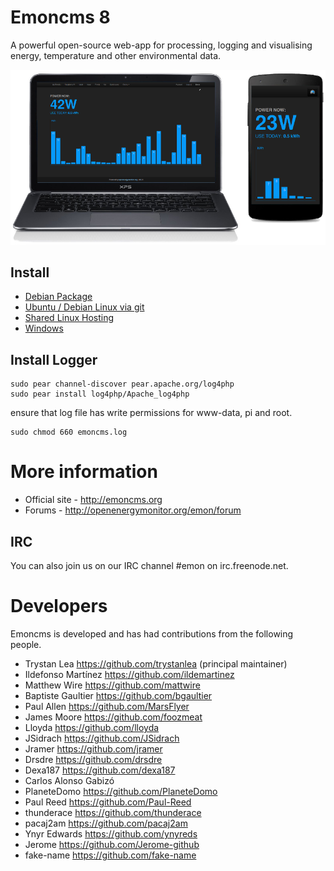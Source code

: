 # Emoncms 8

A powerful open-source web-app for processing, logging and visualising energy, temperature and other environmental data.

![Emoncms](docs/files/emoncms_graphic.png)

## Install

* [Debian Package](docs/DebianInstall.md)
* [Ubuntu / Debian Linux via git](docs/LinuxInstall.md)
* [Shared Linux Hosting](docs/SharedLinuxHostingInstall.md)
* [Windows](docs/WindowsInstall.md)
    
## Install Logger

    sudo pear channel-discover pear.apache.org/log4php
    sudo pear install log4php/Apache_log4php
    
ensure that log file has write permissions for www-data, pi and root.
    
    sudo chmod 660 emoncms.log 

# More information

- Official site - http://emoncms.org
- Forums - http://openenergymonitor.org/emon/forum

## IRC
You can also join us on our IRC channel #emon on irc.freenode.net.
    
# Developers
Emoncms is developed and has had contributions from the following people.

- Trystan Lea           https://github.com/trystanlea (principal maintainer)
- Ildefonso Martínez    https://github.com/ildemartinez
- Matthew Wire          https://github.com/mattwire
- Baptiste Gaultier     https://github.com/bgaultier
- Paul Allen            https://github.com/MarsFlyer
- James Moore           https://github.com/foozmeat
- Lloyda                https://github.com/lloyda
- JSidrach              https://github.com/JSidrach
- Jramer                https://github.com/jramer
- Drsdre                https://github.com/drsdre
- Dexa187               https://github.com/dexa187
- Carlos Alonso Gabizó
- PlaneteDomo           https://github.com/PlaneteDomo
- Paul Reed             https://github.com/Paul-Reed
- thunderace            https://github.com/thunderace
- pacaj2am              https://github.com/pacaj2am
- Ynyr Edwards          https://github.com/ynyreds
- Jerome                https://github.com/Jerome-github
- fake-name             https://github.com/fake-name
